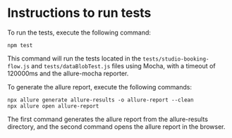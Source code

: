 # Instructions to run tests

To run the tests, execute the following command:

```
npm test
```

This command will run the tests located in the `tests/studio-booking-flow.js` and `tests/dataBlobTest.js` files using Mocha, with a timeout of 120000ms and the allure-mocha reporter.

To generate the allure report, execute the following commands:

```
npx allure generate allure-results -o allure-report --clean
npx allure open allure-report
```

The first command generates the allure report from the allure-results directory, and the second command opens the allure report in the browser.

